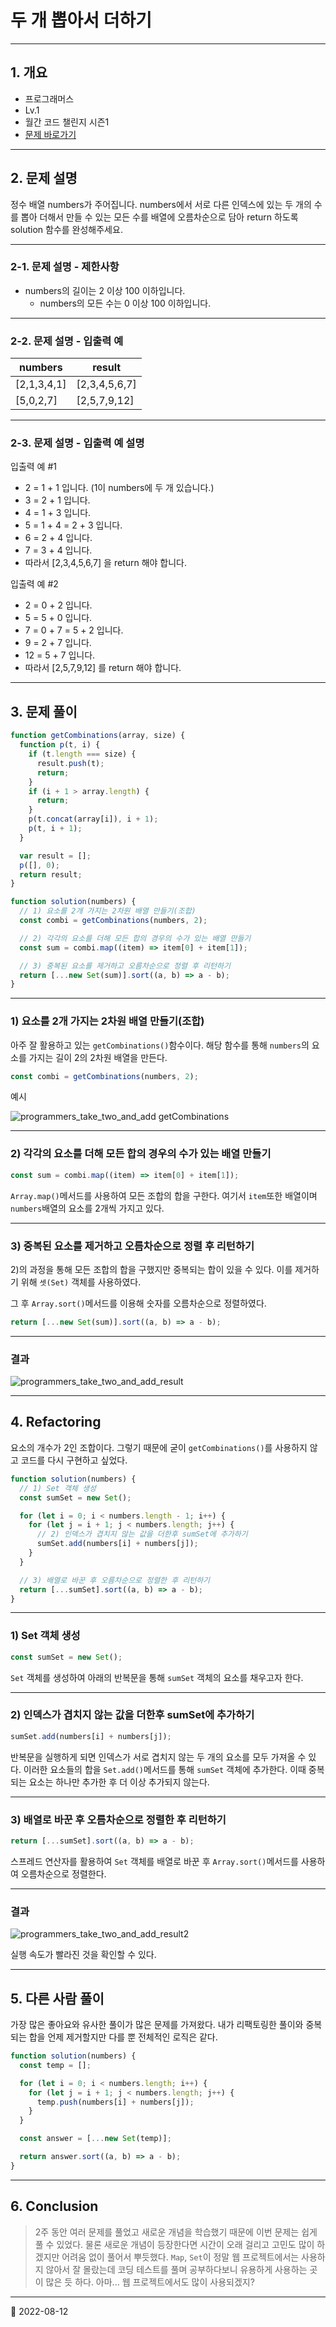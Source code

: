 # 두 개 뽑아서 더하기

---

## 1. 개요

- 프로그래머스
- Lv.1
- 월간 코드 챌린지 시즌1
- [문제 바로가기](https://school.programmers.co.kr/learn/courses/30/lessons/68644)

---

## 2. 문제 설명

정수 배열 numbers가 주어집니다. numbers에서 서로 다른 인덱스에 있는 두 개의 수를 뽑아 더해서 만들 수 있는 모든 수를 배열에 오름차순으로 담아 return 하도록 solution 함수를 완성해주세요.

---

### 2-1. 문제 설명 - 제한사항

- numbers의 길이는 2 이상 100 이하입니다.
  - numbers의 모든 수는 0 이상 100 이하입니다.

---

### 2-2. 문제 설명 - 입출력 예

| numbers     | result        |
| ----------- | ------------- |
| [2,1,3,4,1] | [2,3,4,5,6,7] |
| [5,0,2,7]   | [2,5,7,9,12]  |

---

### 2-3. 문제 설명 - 입출력 예 설명

입출력 예 #1

- 2 = 1 + 1 입니다. (1이 numbers에 두 개 있습니다.)
- 3 = 2 + 1 입니다.
- 4 = 1 + 3 입니다.
- 5 = 1 + 4 = 2 + 3 입니다.
- 6 = 2 + 4 입니다.
- 7 = 3 + 4 입니다.
- 따라서 [2,3,4,5,6,7] 을 return 해야 합니다.

입출력 예 #2

- 2 = 0 + 2 입니다.
- 5 = 5 + 0 입니다.
- 7 = 0 + 7 = 5 + 2 입니다.
- 9 = 2 + 7 입니다.
- 12 = 5 + 7 입니다.
- 따라서 [2,5,7,9,12] 를 return 해야 합니다.

---

## 3. 문제 풀이

```javascript
function getCombinations(array, size) {
  function p(t, i) {
    if (t.length === size) {
      result.push(t);
      return;
    }
    if (i + 1 > array.length) {
      return;
    }
    p(t.concat(array[i]), i + 1);
    p(t, i + 1);
  }

  var result = [];
  p([], 0);
  return result;
}

function solution(numbers) {
  // 1) 요소를 2개 가지는 2차원 배열 만들기(조합)
  const combi = getCombinations(numbers, 2);

  // 2) 각각의 요소를 더해 모든 합의 경우의 수가 있는 배열 만들기
  const sum = combi.map((item) => item[0] + item[1]);

  // 3) 중복된 요소를 제거하고 오름차순으로 정렬 후 리턴하기
  return [...new Set(sum)].sort((a, b) => a - b);
}
```

---

### 1) 요소를 2개 가지는 2차원 배열 만들기(조합)

아주 잘 활용하고 있는 `getCombinations()`함수이다. 해당 함수를 통해 `numbers`의 요소를 가지는 길이 2의 2차원 배열을 만든다.

```javascript
const combi = getCombinations(numbers, 2);
```

예시

![programmers_take_two_and_add getCombinations](/image/CodingTest/programmers_take_two_and_add/programmers_take_two_and_add_getCombinations.png)

---

### 2) 각각의 요소를 더해 모든 합의 경우의 수가 있는 배열 만들기

```javascript
const sum = combi.map((item) => item[0] + item[1]);
```

`Array.map()`메서드를 사용하여 모든 조합의 합을 구한다. 여기서 `item`또한 배열이며 `numbers`배열의 요소를 2개씩 가지고 있다.

---

### 3) 중복된 요소를 제거하고 오름차순으로 정렬 후 리턴하기

2)의 과정을 통해 모든 조합의 합을 구했지만 중복되는 합이 있을 수 있다. 이를 제거하기 위해 `셋(Set)` 객체를 사용하였다.

그 후 `Array.sort()`메서드를 이용해 숫자를 오름차순으로 정렬하였다.

```javascript
return [...new Set(sum)].sort((a, b) => a - b);
```

---

### 결과

![programmers_take_two_and_add_result](/image/CodingTest/programmers_take_two_and_add/programmers_take_two_and_add_result1.png)

---

## 4. Refactoring

요소의 개수가 2인 조합이다. 그렇기 때문에 굳이 `getCombinations()`를 사용하지 않고 코드를 다시 구현하고 싶었다.

```javascript
function solution(numbers) {
  // 1) Set 객체 생성
  const sumSet = new Set();

  for (let i = 0; i < numbers.length - 1; i++) {
    for (let j = i + 1; j < numbers.length; j++) {
      // 2) 인덱스가 겹치지 않는 값을 더한후 sumSet에 추가하기
      sumSet.add(numbers[i] + numbers[j]);
    }
  }

  // 3) 배열로 바꾼 후 오름차순으로 정렬한 후 리턴하기
  return [...sumSet].sort((a, b) => a - b);
}
```

---

### 1) Set 객체 생성

```javascript
const sumSet = new Set();
```

`Set` 객체를 생성하여 아래의 반복문을 통해 `sumSet` 객체의 요소를 채우고자 한다.

---

### 2) 인덱스가 겹치지 않는 값을 더한후 sumSet에 추가하기

```javascript
sumSet.add(numbers[i] + numbers[j]);
```

반복문을 실행하게 되면 인덱스가 서로 겹치지 않는 두 개의 요소를 모두 가져올 수 있다. 이러한 요소들의 합을 `Set.add()`메서드를 통해 `sumSet` 객체에 추가한다. 이때 중복되는 요소는 하나만 추가한 후 더 이상 추가되지 않는다.

---

### 3) 배열로 바꾼 후 오름차순으로 정렬한 후 리턴하기

```javascript
return [...sumSet].sort((a, b) => a - b);
```

스프레드 연산자를 활용하여 `Set` 객체를 배열로 바꾼 후 `Array.sort()`메서드를 사용하여 오름차순으로 정렬한다.

---

### 결과

![programmers_take_two_and_add_result2](/image/CodingTest/programmers_take_two_and_add/programmers_take_two_and_add_result2.png)

실행 속도가 빨라진 것을 확인할 수 있다.

---

## 5. 다른 사람 풀이

가장 많은 좋아요와 유사한 풀이가 많은 문제를 가져왔다. 내가 리팩토링한 풀이와 중복되는 합을 언제 제거할지만 다를 뿐 전체적인 로직은 같다.

```javascript
function solution(numbers) {
  const temp = [];

  for (let i = 0; i < numbers.length; i++) {
    for (let j = i + 1; j < numbers.length; j++) {
      temp.push(numbers[i] + numbers[j]);
    }
  }

  const answer = [...new Set(temp)];

  return answer.sort((a, b) => a - b);
}
```

---

## 6. Conclusion

> 2주 동안 여러 문제를 풀었고 새로운 개념을 학습했기 때문에 이번 문제는 쉽게 풀 수 있었다. 물론 새로운 개념이 등장한다면 시간이 오래 걸리고 고민도 많이 하겠지만 어려움 없이 풀어서 뿌듯했다. `Map`, `Set`이 정말 웹 프로젝트에서는 사용하지 않아서 잘 몰랐는데 코딩 테스트를 풀며 공부하다보니 유용하게 사용하는 곳이 많은 듯 하다. 아마... 웹 프로젝트에서도 많이 사용되겠지?

---

📅 2022-08-12

